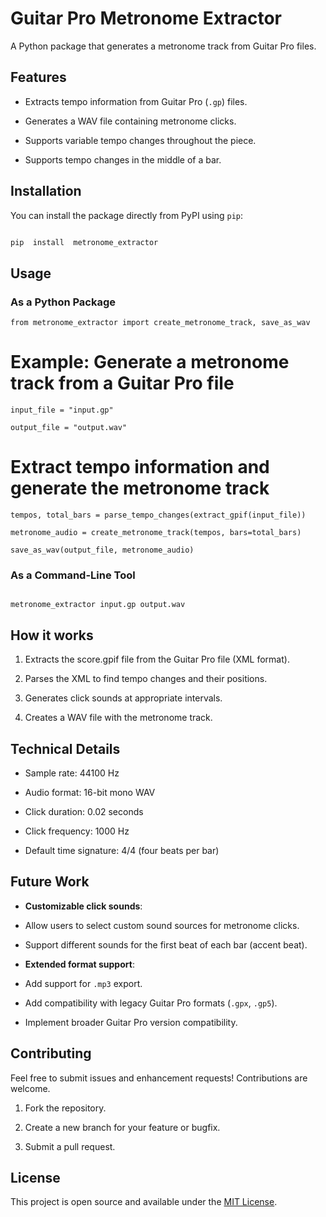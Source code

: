 # Guitar Pro Metronome Extractor

  

A Python package that generates a metronome track from Guitar Pro files.

  

## Features

  

- Extracts tempo information from Guitar Pro (`.gp`) files.

- Generates a WAV file containing metronome clicks.

- Supports variable tempo changes throughout the piece.

- Supports tempo changes in the middle of a bar.

  

## Installation

  

You can install the package directly from PyPI using `pip`:

  

```bash

pip  install  metronome_extractor

```

  

## Usage

### As a Python Package

  

    from metronome_extractor import create_metronome_track, save_as_wav

  

# Example: Generate a metronome track from a Guitar Pro file

    input_file = "input.gp"
    
    output_file = "output.wav"

  

# Extract tempo information and generate the metronome track

    tempos, total_bars = parse_tempo_changes(extract_gpif(input_file))
    
    metronome_audio = create_metronome_track(tempos, bars=total_bars)
    
    save_as_wav(output_file, metronome_audio)

  

### As a Command-Line Tool

  

```

metronome_extractor input.gp output.wav

```

  

## How it works

1. Extracts the score.gpif file from the Guitar Pro file (XML format).

2. Parses the XML to find tempo changes and their positions.

3. Generates click sounds at appropriate intervals.

4. Creates a WAV file with the metronome track.

  

## Technical Details

* Sample rate: 44100 Hz

* Audio format: 16-bit mono WAV

* Click duration: 0.02 seconds

* Click frequency: 1000 Hz

* Default time signature: 4/4 (four beats per bar)

  

## Future Work

  

-  **Customizable click sounds**:

- Allow users to select custom sound sources for metronome clicks.

- Support different sounds for the first beat of each bar (accent beat).

-  **Extended format support**:

- Add support for `.mp3` export.

- Add compatibility with legacy Guitar Pro formats (`.gpx`, `.gp5`).

- Implement broader Guitar Pro version compatibility.

  

## Contributing

  

Feel free to submit issues and enhancement requests! Contributions are welcome.

  

1. Fork the repository.

2. Create a new branch for your feature or bugfix.

3. Submit a pull request.

  

## License

  

This project is open source and available under the [MIT License](LICENSE).
